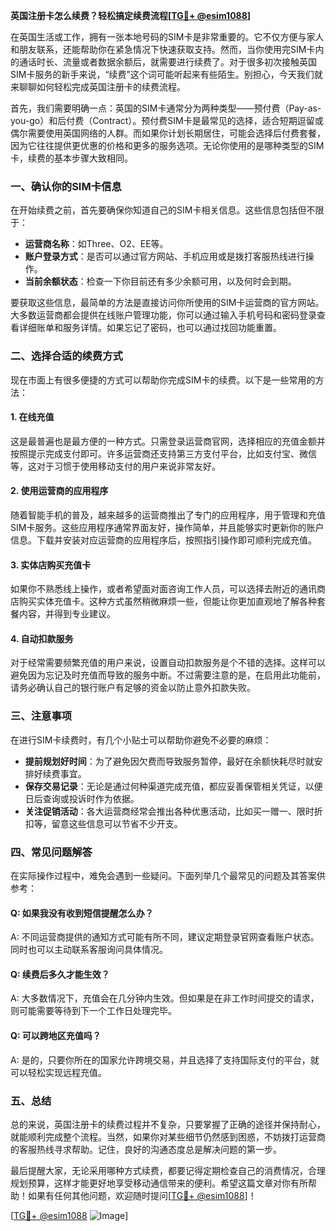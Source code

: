 **英国注册卡怎么续费？轻松搞定续费流程[[TG💪+ @esim1088](https://t.me/s/esim1088)]**

在英国生活或工作，拥有一张本地号码的SIM卡是非常重要的。它不仅方便与家人和朋友联系，还能帮助你在紧急情况下快速获取支持。然而，当你使用完SIM卡内的通话时长、流量或者数据余额后，就需要进行续费了。对于很多初次接触英国SIM卡服务的新手来说，“续费”这个词可能听起来有些陌生。别担心，今天我们就来聊聊如何轻松完成英国注册卡的续费流程。

首先，我们需要明确一点：英国的SIM卡通常分为两种类型——预付费（Pay-as-you-go）和后付费（Contract）。预付费SIM卡是最常见的选择，适合短期逗留或偶尔需要使用英国网络的人群。而如果你计划长期居住，可能会选择后付费套餐，因为它往往提供更优惠的价格和更多的服务选项。无论你使用的是哪种类型的SIM卡，续费的基本步骤大致相同。

### **一、确认你的SIM卡信息**
在开始续费之前，首先要确保你知道自己的SIM卡相关信息。这些信息包括但不限于：
- **运营商名称**：如Three、O2、EE等。
- **账户登录方式**：是否可以通过官方网站、手机应用或是拨打客服热线进行操作。
- **当前余额状态**：检查一下你目前还有多少余额可用，以及何时会到期。

要获取这些信息，最简单的方法是直接访问你所使用的SIM卡运营商的官方网站。大多数运营商都会提供在线账户管理功能，你可以通过输入手机号码和密码登录查看详细账单和服务详情。如果忘记了密码，也可以通过找回功能重置。

### **二、选择合适的续费方式**
现在市面上有很多便捷的方式可以帮助你完成SIM卡的续费。以下是一些常用的方法：

#### **1. 在线充值**
这是最普遍也是最方便的一种方式。只需登录运营商官网，选择相应的充值金额并按照提示完成支付即可。许多运营商还支持第三方支付平台，比如支付宝、微信等，这对于习惯于使用移动支付的用户来说非常友好。

#### **2. 使用运营商的应用程序**
随着智能手机的普及，越来越多的运营商推出了专门的应用程序，用于管理和充值SIM卡服务。这些应用程序通常界面友好，操作简单，并且能够实时更新你的账户信息。下载并安装对应运营商的应用程序后，按照指引操作即可顺利完成充值。

#### **3. 实体店购买充值卡**
如果你不熟悉线上操作，或者希望面对面咨询工作人员，可以选择去附近的通讯商店购买实体充值卡。这种方式虽然稍微麻烦一些，但能让你更加直观地了解各种套餐内容，并得到专业建议。

#### **4. 自动扣款服务**
对于经常需要频繁充值的用户来说，设置自动扣款服务是个不错的选择。这样可以避免因为忘记及时充值而导致的服务中断。不过需要注意的是，在启用此功能前，请务必确认自己的银行账户有足够的资金以防止意外扣款失败。

### **三、注意事项**
在进行SIM卡续费时，有几个小贴士可以帮助你避免不必要的麻烦：
- **提前规划好时间**：为了避免因欠费而导致服务暂停，最好在余额快耗尽时就安排好续费事宜。
- **保存交易记录**：无论是通过何种渠道完成充值，都应妥善保管相关凭证，以便日后查询或投诉时作为依据。
- **关注促销活动**：各大运营商经常会推出各种优惠活动，比如买一赠一、限时折扣等，留意这些信息可以节省不少开支。

### **四、常见问题解答**
在实际操作过程中，难免会遇到一些疑问。下面列举几个最常见的问题及其答案供参考：

#### **Q: 如果我没有收到短信提醒怎么办？**
A: 不同运营商提供的通知方式可能有所不同，建议定期登录官网查看账户状态。同时也可以主动联系客服询问具体情况。

#### **Q: 续费后多久才能生效？**
A: 大多数情况下，充值会在几分钟内生效。但如果是在非工作时间提交的请求，则可能需要等待到下一个工作日处理完毕。

#### **Q: 可以跨地区充值吗？**
A: 是的，只要你所在的国家允许跨境交易，并且选择了支持国际支付的平台，就可以轻松实现远程充值。

### **五、总结**
总的来说，英国注册卡的续费过程并不复杂，只要掌握了正确的途径并保持耐心，就能顺利完成整个流程。当然，如果你对某些细节仍然感到困惑，不妨拨打运营商的客服热线寻求帮助。记住，良好的沟通态度总是解决问题的第一步。

最后提醒大家，无论采用哪种方式续费，都要记得定期检查自己的消费情况，合理规划预算，这样才能更好地享受移动通信带来的便利。希望这篇文章对你有所帮助！如果有任何其他问题，欢迎随时提问[[TG💪+ @esim1088](https://t.me/s/esim1088)]！

[[TG💪+ @esim1088](https://t.me/s/esim1088) ![Image](https://i.postimg.cc/4NQfJmqS/Snipaste-2025-05-13-00-14-12.png)]